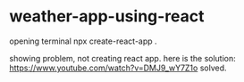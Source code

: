 # weather-app-using-react

opening terminal
npx create-react-app .

showing problem, not creating react app. here is the solution: https://www.youtube.com/watch?v=DMJ9_wY7Z1o
solved.

